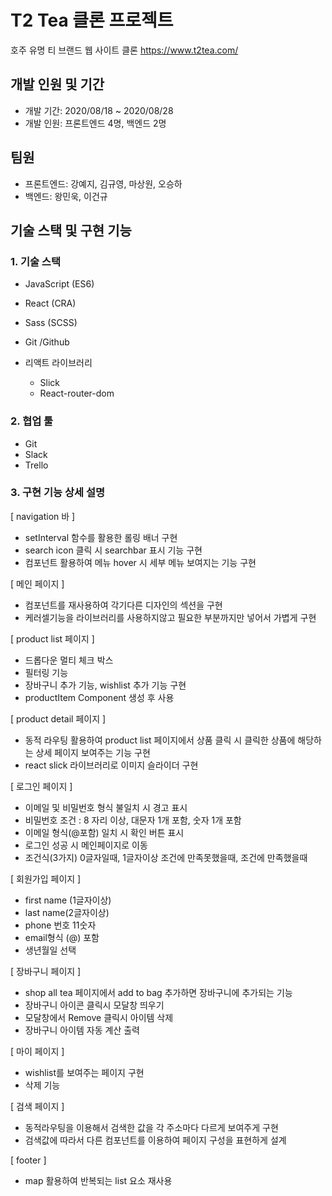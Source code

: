# T2 Tea 클론 프로젝트 
호주 유명 티 브랜드 웹 사이트 클론
https://www.t2tea.com/

## 개발 인원 및 기간
- 개발 기간: 2020/08/18 ~ 2020/08/28
- 개발 인원: 프론트엔드 4명, 백엔드 2명

## 팀원
- 프론트엔드: 강예지, 김규영, 마상원, 오승하
- 백엔드: 왕민욱, 이건규

## 기술 스택 및 구현 기능
### 1. 기술 스택
- JavaScript (ES6)
- React (CRA)
- Sass (SCSS)
- Git /Github

- 리액트 라이브러리
    - Slick
    - React-router-dom
    
### 2. 협업 툴
- Git
- Slack
- Trello

### 3. 구현 기능 상세 설명
[ navigation 바 ]
- setInterval 함수를 활용한 롤링 배너 구현
- search icon 클릭 시 searchbar 표시 기능 구현
- 컴포넌트 활용하여 메뉴 hover 시 세부 메뉴 보여지는 기능 구현

[ 메인 페이지 ]
- 컴포넌트를 재사용하여 각기다른 디자인의 섹션을 구현
- 케러셀기능을 라이브러리를 사용하지않고 필요한 부분까지만 넣어서 가볍게 구현

[ product list 페이지 ]
- 드롭다운 멀티 체크 박스 
- 필터링 기능 
- 장바구니 추가 기능, wishlist 추가 기능 구현
- productItem Component 생성 후 사용

[ product detail 페이지 ]
- 동적 라우팅 활용하여 product list 페이지에서 상품 클릭 시 클릭한 상품에 해당하는 상세 페이지 보여주는 기능 구현
- react slick 라이브러리로 이미지 슬라이더 구현

[ 로그인 페이지 ]
- 이메일 및 비밀번호 형식 불일치 시 경고 표시
- 비밀번호 조건 : 8 자리 이상, 대문자 1개 포함, 숫자 1개 포함
- 이메일 형식(@포함) 일치 시 확인 버튼 표시
- 로그인 성공 시 메인페이지로 이동 
- 조건식(3가지)
  0글자일때, 1글자이상 조건에 만족못했을때, 조건에 만족했을때

[ 회원가입 페이지 ] 

- first name (1글자이상) 
- last name(2글자이상)
- phone 번호 11숫자
- email형식 (@) 포함 
- 생년월일 선택 

[ 장바구니 페이지 ]

- shop all tea 페이지에서 
 add to bag 추가하면 장바구니에 추가되는 기능 
- 장바구니 아이콘 클릭시 모달창 띄우기 
- 모달창에서 Remove 클릭시 아이템 삭제 
- 장바구니 아이템 자동 계산 출력 

[ 마이 페이지 ]
- wishlist를 보여주는 페이지 구현 
- 삭제 기능 

[ 검색 페이지 ]
- 동적라우팅을 이용해서 검색한 값을 각 주소마다 다르게 보여주게 구현
- 검색값에 따라서 다른 컴포넌트를 이용하여 페이지 구성을 표현하게 설계

[ footer ]
- map 활용하여 반복되는 list 요소 재사용

